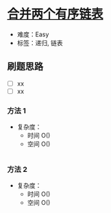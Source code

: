 # [合并两个有序链表](https://leetcode-cn.com/problems/merge-two-sorted-lists/)

- 难度：Easy
- 标签：递归, 链表

## 刷题思路

- [ ] xx
- [ ] xx

### 方法 1

- 复杂度：
    - 时间 O()
    - 空间 O()

``` js

```

### 方法 2

- 复杂度：
    - 时间 O()
    - 空间 O()

``` js

```
